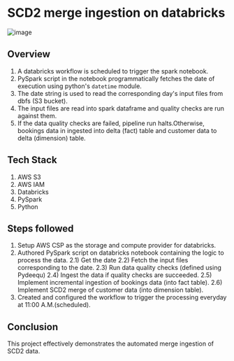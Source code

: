 # SCD2 merge ingestion on databricks

![image](https://github.com/user-attachments/assets/90ba543d-891b-4862-88ca-015512532d77)

## Overview
1. A databricks workflow is scheduled to trigger the spark notebook.
2. PySpark script in the notebook programmatically fetches the date of execution using python's `datetime` module.
3. The date string is used to read the corresponding day's input files from dbfs (S3 bucket).
4. The input files are read into spark dataframe and quality checks are run against them. 
5. If the data quality checks are failed, pipeline run halts.Otherwise, bookings data in ingested into delta (fact) table and customer data to delta (dimension) table.

## Tech Stack
1. AWS S3
2. AWS IAM 
3. Databricks
4. PySpark
5. Python

## Steps followed
1. Setup AWS CSP as the storage and compute provider for databricks.
2. Authored PySpark script on databricks notebook containing the logic to process the data.
     2.1) Get the date
     2.2) Fetch the input files corresponding to the date.
     2.3) Run data quality checks (defined using Pydeequ)
     2.4) Ingest the data if quality checks are succeeded.
     2.5) Implement incremental ingestion of bookings data (into fact table).
     2.6) Implement SCD2 merge of customer data (into dimension table).
3. Created and configured the workflow to trigger the processing everyday at 11:00 A.M.(scheduled).

## Conclusion
This project effectively demonstrates the automated merge ingestion of SCD2 data.
